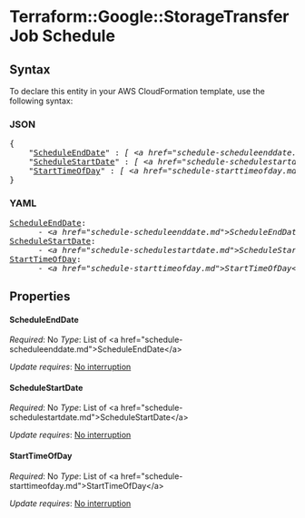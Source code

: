 # Terraform::Google::StorageTransferJob Schedule

## Syntax

To declare this entity in your AWS CloudFormation template, use the following syntax:

### JSON

<pre>
{
    "<a href="#scheduleenddate" title="ScheduleEndDate">ScheduleEndDate</a>" : <i>[ &lt;a href=&#34;schedule-scheduleenddate.md&#34;&gt;ScheduleEndDate&lt;/a&gt;, ... ]</i>,
    "<a href="#schedulestartdate" title="ScheduleStartDate">ScheduleStartDate</a>" : <i>[ &lt;a href=&#34;schedule-schedulestartdate.md&#34;&gt;ScheduleStartDate&lt;/a&gt;, ... ]</i>,
    "<a href="#starttimeofday" title="StartTimeOfDay">StartTimeOfDay</a>" : <i>[ &lt;a href=&#34;schedule-starttimeofday.md&#34;&gt;StartTimeOfDay&lt;/a&gt;, ... ]</i>
}
</pre>

### YAML

<pre>
<a href="#scheduleenddate" title="ScheduleEndDate">ScheduleEndDate</a>: <i>
      - &lt;a href=&#34;schedule-scheduleenddate.md&#34;&gt;ScheduleEndDate&lt;/a&gt;</i>
<a href="#schedulestartdate" title="ScheduleStartDate">ScheduleStartDate</a>: <i>
      - &lt;a href=&#34;schedule-schedulestartdate.md&#34;&gt;ScheduleStartDate&lt;/a&gt;</i>
<a href="#starttimeofday" title="StartTimeOfDay">StartTimeOfDay</a>: <i>
      - &lt;a href=&#34;schedule-starttimeofday.md&#34;&gt;StartTimeOfDay&lt;/a&gt;</i>
</pre>

## Properties

#### ScheduleEndDate

_Required_: No
_Type_: List of &lt;a href=&#34;schedule-scheduleenddate.md&#34;&gt;ScheduleEndDate&lt;/a&gt;

_Update requires_: [No interruption](https://docs.aws.amazon.com/AWSCloudFormation/latest/UserGuide/using-cfn-updating-stacks-update-behaviors.html#update-no-interrupt)

#### ScheduleStartDate

_Required_: No
_Type_: List of &lt;a href=&#34;schedule-schedulestartdate.md&#34;&gt;ScheduleStartDate&lt;/a&gt;

_Update requires_: [No interruption](https://docs.aws.amazon.com/AWSCloudFormation/latest/UserGuide/using-cfn-updating-stacks-update-behaviors.html#update-no-interrupt)

#### StartTimeOfDay

_Required_: No
_Type_: List of &lt;a href=&#34;schedule-starttimeofday.md&#34;&gt;StartTimeOfDay&lt;/a&gt;

_Update requires_: [No interruption](https://docs.aws.amazon.com/AWSCloudFormation/latest/UserGuide/using-cfn-updating-stacks-update-behaviors.html#update-no-interrupt)

